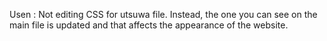 Usen : Not editing CSS for utsuwa file. Instead, the one you can see on the main file is updated and that affects the appearance of the website.
